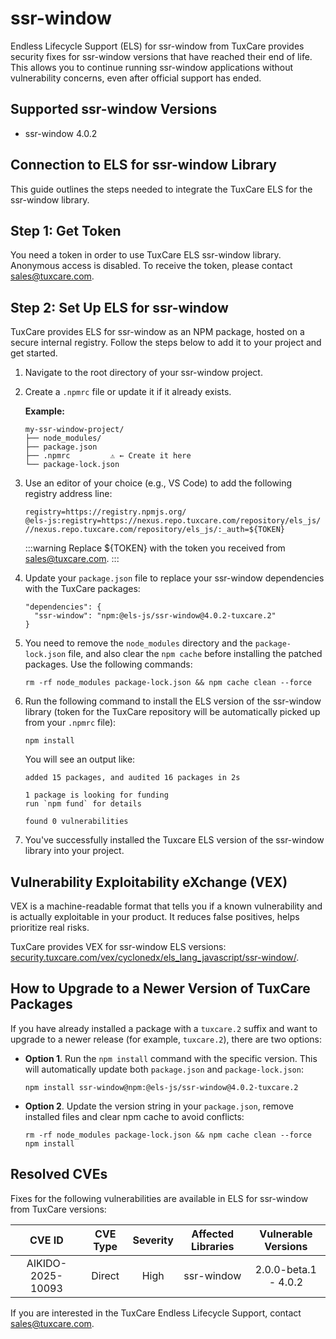 # ssr-window

Endless Lifecycle Support (ELS) for ssr-window from TuxCare provides security fixes for ssr-window versions that have reached their end of life. This allows you to continue running ssr-window applications without vulnerability concerns, even after official support has ended.

## Supported ssr-window Versions

* ssr-window 4.0.2

## Connection to ELS for ssr-window Library

This guide outlines the steps needed to integrate the TuxCare ELS for the ssr-window library.

## Step 1: Get Token

You need a token in order to use TuxCare ELS ssr-window library. Anonymous access is disabled. To receive the token, please contact [sales@tuxcare.com](mailto:sales@tuxcare.com).

## Step 2: Set Up ELS for ssr-window

TuxCare provides ELS for ssr-window as an NPM package, hosted on a secure internal registry. Follow the steps below to add it to your project and get started.

1. Navigate to the root directory of your ssr-window project.
2. Create a `.npmrc` file or update it if it already exists.

   **Example:**

   ```text
   my-ssr-window-project/
   ├── node_modules/
   ├── package.json
   ├── .npmrc         ⚠️ ← Create it here
   └── package-lock.json
   ```

3. Use an editor of your choice (e.g., VS Code) to add the following registry address line:

   <CodeWithCopy>

   ```text
   registry=https://registry.npmjs.org/
   @els-js:registry=https://nexus.repo.tuxcare.com/repository/els_js/
   //nexus.repo.tuxcare.com/repository/els_js/:_auth=${TOKEN}
   ```

   </CodeWithCopy>

   :::warning
   Replace ${TOKEN} with the token you received from [sales@tuxcare.com](mailto:sales@tuxcare.com).
   :::

4. Update your `package.json` file to replace your ssr-window dependencies with the TuxCare packages:

   <CodeWithCopy>

   ```text
   "dependencies": {
     "ssr-window": "npm:@els-js/ssr-window@4.0.2-tuxcare.2"
   }
   ```

   </CodeWithCopy>

5. You need to remove the `node_modules` directory and the `package-lock.json` file, and also clear the `npm cache` before installing the patched packages. Use the following commands:
   
   <CodeWithCopy>

   ```text
   rm -rf node_modules package-lock.json && npm cache clean --force
   ```

   </CodeWithCopy>

6. Run the following command to install the ELS version of the ssr-window library (token for the TuxCare repository will be automatically picked up from your `.npmrc` file):

   <CodeWithCopy>

   ```text
   npm install
   ```

   </CodeWithCopy>

   You will see an output like:

   ```text
   added 15 packages, and audited 16 packages in 2s

   1 package is looking for funding
   run `npm fund` for details

   found 0 vulnerabilities
   ```

7. You've successfully installed the Tuxcare ELS version of the ssr-window library into your project.

## Vulnerability Exploitability eXchange (VEX) 

VEX is a machine-readable format that tells you if a known vulnerability and is actually exploitable in your product. It reduces false positives, helps prioritize real risks.

TuxCare provides VEX for ssr-window ELS versions: [security.tuxcare.com/vex/cyclonedx/els_lang_javascript/ssr-window/](https://security.tuxcare.com/vex/cyclonedx/els_lang_javascript/ssr-window/).

## How to Upgrade to a Newer Version of TuxCare Packages

If you have already installed a package with a `tuxcare.2` suffix and want to upgrade to a newer release (for example, `tuxcare.2`), there are two options:

* **Option 1**. Run the `npm install` command with the specific version. This will automatically update both `package.json` and `package-lock.json`:

  <CodeWithCopy>

  ```text
  npm install ssr-window@npm:@els-js/ssr-window@4.0.2-tuxcare.2
  ```

  </CodeWithCopy>

* **Option 2**. Update the version string in your `package.json`, remove installed files and clear npm cache to avoid conflicts:

  <CodeWithCopy>

  ```text
  rm -rf node_modules package-lock.json && npm cache clean --force
  npm install
  ```

  </CodeWithCopy>

## Resolved CVEs

Fixes for the following vulnerabilities are available in ELS for ssr-window from TuxCare versions:

| CVE ID         | CVE Type | Severity | Affected Libraries | Vulnerable Versions |
| :------------: | :------: |:--------:|:------------------:| :----------------: |
| AIKIDO-2025-10093 | Direct   | High     | ssr-window        | 2.0.0-beta.1 - 4.0.2 |

If you are interested in the TuxCare Endless Lifecycle Support, contact [sales@tuxcare.com](mailto:sales@tuxcare.com).

